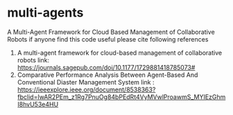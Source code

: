 # multi-agents
A Multi-Agent Framework for Cloud Based Management of Collaborative Robots
if anyone find this code useful please cite following references

1. A multi-agent framework for cloud-based management of collaborative robots
   link: https://journals.sagepub.com/doi/10.1177/1729881418785073#
2. Comparative Performance Analysis Between Agent-Based And Conventional Diaster Management System
   link : https://ieeexplore.ieee.org/document/8538363?fbclid=IwAR2PEm_z1Rg7PnuOg84bPEdRt4VyMVwlProawmS_MYIEzGhmI8hvU53e4HU

